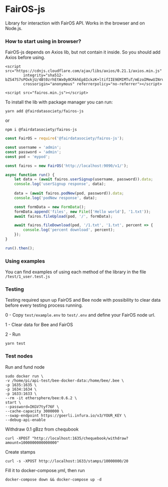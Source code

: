 # FairOS-js

Library for interaction with FairOS API. Works in the browser and on Node.js.

### How to start using in browser?

FairOS-js depends on Axios lib, but not contain it inside. So you should add Axios before using.

```
<script src="https://cdnjs.cloudflare.com/ajax/libs/axios/0.21.1/axios.min.js"
        integrity="sha512-bZS47S7sPOxkjU/4Bt0zrhEtWx0y0CRkhEp8IckzK+ltifIIE9EMIMTuT/mEzoIMewUINruDBIR/jJnbguonqQ=="
        crossorigin="anonymous" referrerpolicy="no-referrer"></script>
        
<script src="fairos.min.js"></script>
```

To install the lib with package manager you can run:

`yarn add @fairdatasociety/fairos-js`

or

`npm i @fairdatasociety/fairos-js`

```js
const FairOS = require('@fairdatasociety/fairos-js');

const username = 'admin';
const password = 'admin';
const pod = 'mypod';

const fairos = new FairOS('http://localhost:9090/v1/');

async function run() {
    let data = (await fairos.userSignup(username, password)).data;
    console.log('userSignup response', data);
    
    data = (await fairos.podNew(pod, password)).data;
    console.log('podNew response', data);

    const formData = new FormData();
    formData.append('files', new File(['Hello world'], '1.txt'));
    await fairos.fileUpload(pod, '/', formData);

    await fairos.fileDownload(pod, '/1.txt', '1.txt', percent => {
        console.log('percent download', percent);
    });
}

run().then();
```

### Using examples

You can find examples of using each method of the library in the file `/test/1_user.test.js`

### Testing

Testing required spun up FairOS and Bee node with possibility to clear data before every testing process running.

0 - Copy `test/example.env` to `test/.env` and define your FairOS node url.

1 - Clear data for Bee and FairOS

2 - Run

`yarn test`

### Test nodes

Run and fund node

```
sudo docker run \
-v /home/pi/api-test/bee-docker-data:/home/bee/.bee \
-p 1635:1635 \
-p 1634:1634 \
-p 1633:1633 \
--rm -it ethersphere/bee:0.6.2 \
start \
--password=IKGV7tyf76F \
--cache-capacity 3000000 \
--swap-endpoint https://goerli.infura.io/v3/YOUR_KEY \
--debug-api-enable
```

Withdraw 0.1 gBzz from chequbook

`curl -XPOST "http://localhost:1635/chequebook/withdraw?amount=1000000000000000"`

Create stamps

`curl -s -XPOST http://localhost:1633/stamps/10000000/20`


Fill it to docker-compose.yml, then run

`docker-compose down && docker-compose up -d`
